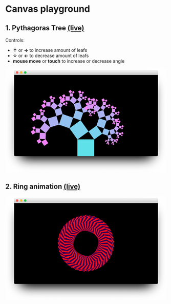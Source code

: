 # Canvas playground

## 1. Pythagoras Tree [(live)](https://0x8b.github.io/canvas-playground/playground/pythagoras_tree/index.html)

Controls:

- **&uparrow;** or **&rightarrow;** to increase amount of leafs
- **&downarrow;** or **&leftarrow;** to decrease amount of leafs
- **mouse move** or **touch** to increase or decrease angle

<p align="center">
    <img alt="Pythagoras Tree" src="https://raw.githubusercontent.com/0x8b/canvas-playground/master/playground/pythagoras_tree/preview.png">
</p>

## 2. Ring animation [(live)](https://0x8b.github.io/canvas-playground/playground/ring/index.html)

<p align="center">
    <img alt="Ring" src="https://raw.githubusercontent.com/0x8b/canvas-playground/master/playground/ring/preview.png">
</p>
